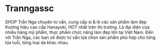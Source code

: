 # Tranngassc
SHOP Trần Nga chuyên tư vấn, cung cấp sỉ &amp; lẻ các sản phẩm làm đẹp thương hiệu cao cấp Hanayuki, HOT nhất trên thị trường. Là đại diện của nhiều hãng mỹ phẩm, thực phẩm chức năng làm đẹp lớn tại Việt Nam. Đến với Trần Nga, các bạn sẽ được tư vấn lựa chọn sản phẩm phù hợp cho từng lứa tuổi, từng loại da khác nhau.
